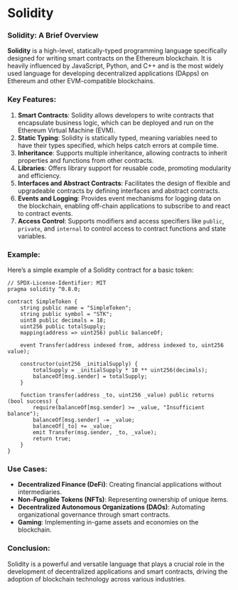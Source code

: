 # Solidity

### Solidity: A Brief Overview

**Solidity** is a high-level, statically-typed programming language specifically designed for writing smart contracts on the Ethereum blockchain. It is heavily influenced by JavaScript, Python, and C++ and is the most widely used language for developing decentralized applications (DApps) on Ethereum and other EVM-compatible blockchains.

### Key Features:
1. **Smart Contracts**: Solidity allows developers to write contracts that encapsulate business logic, which can be deployed and run on the Ethereum Virtual Machine (EVM).
2. **Static Typing**: Solidity is statically typed, meaning variables need to have their types specified, which helps catch errors at compile time.
3. **Inheritance**: Supports multiple inheritance, allowing contracts to inherit properties and functions from other contracts.
4. **Libraries**: Offers library support for reusable code, promoting modularity and efficiency.
5. **Interfaces and Abstract Contracts**: Facilitates the design of flexible and upgradeable contracts by defining interfaces and abstract contracts.
6. **Events and Logging**: Provides event mechanisms for logging data on the blockchain, enabling off-chain applications to subscribe to and react to contract events.
7. **Access Control**: Supports modifiers and access specifiers like `public`, `private`, and `internal` to control access to contract functions and state variables.

### Example:
Here’s a simple example of a Solidity contract for a basic token:

```solidity
// SPDX-License-Identifier: MIT
pragma solidity ^0.8.0;

contract SimpleToken {
    string public name = "SimpleToken";
    string public symbol = "STK";
    uint8 public decimals = 18;
    uint256 public totalSupply;
    mapping(address => uint256) public balanceOf;

    event Transfer(address indexed from, address indexed to, uint256 value);

    constructor(uint256 _initialSupply) {
        totalSupply = _initialSupply * 10 ** uint256(decimals);
        balanceOf[msg.sender] = totalSupply;
    }

    function transfer(address _to, uint256 _value) public returns (bool success) {
        require(balanceOf[msg.sender] >= _value, "Insufficient balance");
        balanceOf[msg.sender] -= _value;
        balanceOf[_to] += _value;
        emit Transfer(msg.sender, _to, _value);
        return true;
    }
}
```

### Use Cases:
- **Decentralized Finance (DeFi)**: Creating financial applications without intermediaries.
- **Non-Fungible Tokens (NFTs)**: Representing ownership of unique items.
- **Decentralized Autonomous Organizations (DAOs)**: Automating organizational governance through smart contracts.
- **Gaming**: Implementing in-game assets and economies on the blockchain.

### Conclusion:
Solidity is a powerful and versatile language that plays a crucial role in the development of decentralized applications and smart contracts, driving the adoption of blockchain technology across various industries.

